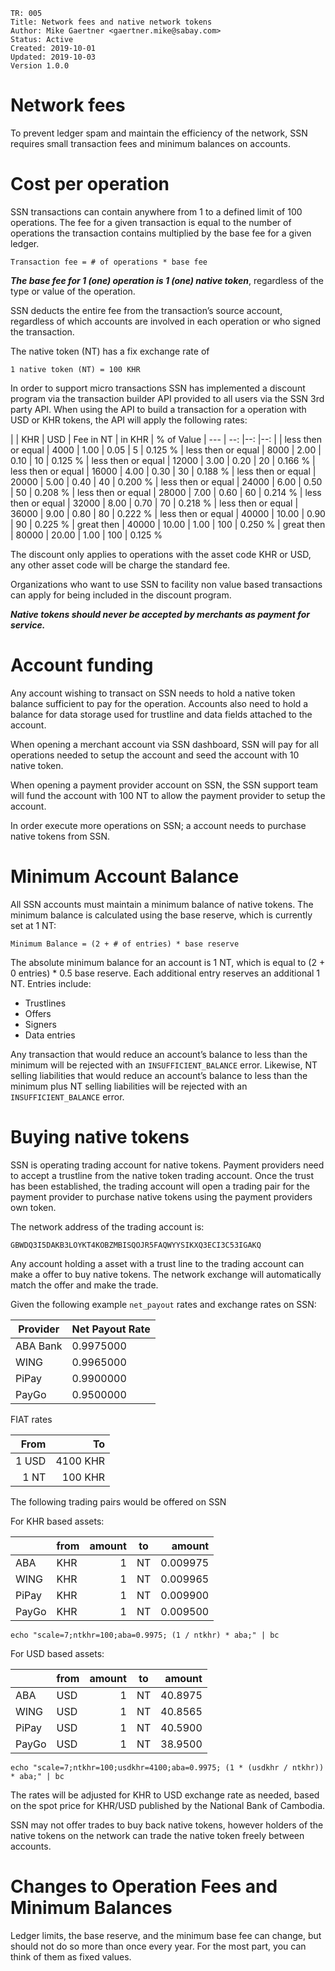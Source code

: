 ```
TR: 005
Title: Network fees and native network tokens
Author: Mike Gaertner <gaertner.mike@sabay.com>
Status: Active
Created: 2019-10-01
Updated: 2019-10-03
Version 1.0.0
```

Network fees
============

To prevent ledger spam and maintain the efficiency of the network, SSN requires small transaction fees and minimum balances on accounts.

# Cost per operation

SSN transactions can contain anywhere from 1 to a defined limit of 100 operations. The fee for a given transaction is equal to the number of operations the transaction contains multiplied by the base fee for a given ledger.

```
Transaction fee = # of operations * base fee
```

***The base fee for 1 (one) operation is 1 (one) native token***, regardless of the type or value of the operation. 

SSN deducts the entire fee from the transaction’s source account, regardless of which accounts are involved in each operation or who signed the transaction.

The native token (NT) has a fix exchange rate of 

```
1 native token (NT) = 100 KHR
```

In order to support micro transactions SSN has implemented a discount program via the transaction builder API provided to all users via the SSN 3rd party API. When using the API to build a transaction for a operation with USD or KHR tokens, the API will apply the following rates:

|  | KHR | USD | Fee in NT | in KHR | % of Value
| --- | --: |--: |--: |
| less then or equal |  4000 |  1.00 | 0.05 |   5 | 0.125 %
| less then or equal |  8000 |  2.00 | 0.10 |  10 | 0.125 %
| less then or equal | 12000 |  3.00 | 0.20 |  20 | 0.166 %
| less then or equal | 16000 |  4.00 | 0.30 |  30 | 0.188 %
| less then or equal | 20000 |  5.00 | 0.40 |  40 | 0.200 %
| less then or equal | 24000 |  6.00 | 0.50 |  50 | 0.208 %
| less then or equal | 28000 |  7.00 | 0.60 |  60 | 0.214 %
| less then or equal | 32000 |  8.00 | 0.70 |  70 | 0.218 %
| less then or equal | 36000 |  9.00 | 0.80 |  80 | 0.222 %
| less then or equal | 40000 | 10.00 | 0.90 |  90 | 0.225 %
| great then         | 40000 | 10.00 | 1.00 | 100 | 0.250 %
| great then         | 80000 | 20.00 | 1.00 | 100 | 0.125 %

The discount only applies to operations with the asset code KHR or USD, any other asset code will be charge the standard fee.

Organizations who want to use SSN to facility non value based transactions can apply for being included in the discount program. 

***Native tokens should never be accepted by merchants as payment for service.***

# Account funding

Any account wishing to transact on SSN needs to hold a native token balance sufficient to pay for the operation. Accounts also need to hold a balance for data storage used for trustline and data fields attached to the account.

When opening a merchant account via SSN dashboard, SSN will pay for all operations needed to setup the account and seed the account with 10 native token.

When opening a payment provider account on SSN, the SSN support team will fund the account with 100 NT to allow the payment provider to setup the account.

In order execute more operations on SSN; a account needs to purchase native tokens from SSN. 

# Minimum Account Balance

All SSN accounts must maintain a minimum balance of native tokens. The minimum balance is calculated using the base reserve, which is currently set at 1 NT:

```
Minimum Balance = (2 + # of entries) * base reserve
```

The absolute minimum balance for an account is 1 NT, which is equal to (2 + 0 entries) * 0.5 base reserve. Each additional entry reserves an additional 1 NT. Entries include:

* Trustlines
* Offers
* Signers
* Data entries

Any transaction that would reduce an account’s balance to less than the minimum will be rejected with an ```INSUFFICIENT_BALANCE``` error. Likewise, NT selling liabilities that would reduce an account’s balance to less than the minimum plus NT selling liabilities will be rejected with an ```INSUFFICIENT_BALANCE``` error.

# Buying native tokens

SSN is operating trading account for native tokens. Payment providers need to accept a trustline from the native token trading account. Once the trust has been established, the trading account will open a trading pair for the payment provider to purchase native tokens using the payment providers own token.

The network address of the trading account is:

```
GBWDQ3I5DAKB3LOYKT4KOBZMBISQOJR5FAQWYYSIKXQ3ECI3C53IGAKQ
```

Any account holding a asset with a trust line to the trading account can make a offer to buy native tokens. The network exchange will automatically match the offer and make the trade.

Given the following example ```net_payout``` rates and exchange rates on SSN: 

| Provider | Net Payout Rate
| --- | --- |
| ABA Bank | 0.9975000
| WING | 0.9965000
| PiPay | 0.9900000
| PayGo | 0.9500000

FIAT rates

| From | To
| --: | --:
| 1 USD | 4100 KHR
| 1 NT | 100 KHR

The following trading pairs would be offered on SSN

For KHR based assets:

|  | from | amount | to | amount |
| ---    | --- | --: | --- | --: |
| ABA    | KHR | 1 | NT |  0.009975 |
| WING   | KHR | 1 | NT |  0.009965 |
| PiPay  | KHR | 1 | NT |  0.009900 |
| PayGo  | KHR | 1 | NT |  0.009500 |


```shell
echo "scale=7;ntkhr=100;aba=0.9975; (1 / ntkhr) * aba;" | bc
```

For USD based assets:

|  | from | amount | to | amount |
| ---    | --- | --: | --- | --: |
| ABA    | USD | 1 | NT |  40.8975 |
| WING   | USD | 1 | NT |  40.8565 |
| PiPay  | USD | 1 | NT |  40.5900 |
| PayGo  | USD | 1 | NT |  38.9500 |

```shell
echo "scale=7;ntkhr=100;usdkhr=4100;aba=0.9975; (1 * (usdkhr / ntkhr)) * aba;" | bc
```

The rates will be adjusted for KHR to USD exchange rate as needed, based on the spot price for KHR/USD published by the National Bank of Cambodia.

SSN may not offer trades to buy back native tokens, however holders of the native tokens on the network can trade the native token freely between accounts.

# Changes to Operation Fees and Minimum Balances

Ledger limits, the base reserve, and the minimum base fee can change, but should not do so more than once every year. For the most part, you can think of them as fixed values. 

